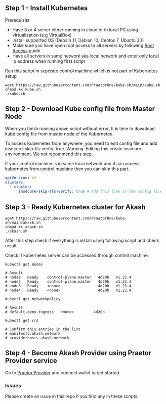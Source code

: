 ## Step 1 - Install Kubernetes

Prerequisits

- Have 3 or 4 server either running in cloud or in local PC using virtualization (e.g VirtualBox)
- Install supported OS (Debain 11, Debian 10, Centos 7, Ubuntu 20)
- Make sure you have open root access to all servers by following [Root Access](https://github.com/PraetorOne/kube-sh/blob/main/guides/ROOTACCESS.md) guide
- Have all servers in same network aka local network and enter only local ip address when running first script

Run this script in seperate control machine which is not part of Kubernetes setup

```shell
wget https://raw.githubusercontent.com/PraetorOne/kube-sh/main/kube.sh
chmod +x kube.sh
./kube.sh
```

## Step 2 - Download Kube config file from Master Node

When you finish running above script without error, It is time to download kube config file from master node of the Kubernetes.

To access Kubernetes from anywhere, you need to edit config file and add insecure-skip-tls-verify: true. Warning: Editing this create insecure environment. We not recommend this step.

If your control machine is in same local network and it can access kubernetes from control machine then you can skip this part.

```yaml
apiVersion: v1
clusters:
  - cluster:
      insecure-skip-tls-verify: true # Add this line in the config file
```

## Step 3 - Ready Kubernetes cluster for Akash

```shell
wget https://raw.githubusercontent.com/PraetorOne/kube-sh/main/akash.sh
chmod +x akash.sh
./akash.sh
```

After this step check if everything is install using following script and check result

Check if kubernetes server can be accessed through control machine.

```shell
kubectl get nodes

# Result
# node1   Ready    control-plane,master   4d20h   v1.23.4
# node2   Ready    control-plane,master   4d20h   v1.23.4
# node3   Ready    <none>                 4d20h   v1.23.4
# node4   Ready    <none>                 4d20h   v1.23.4
```

```shell
kubectl get networkpolicy

# Result
# default-deny-ingress   <none>         4d20h
```

```shell
kubectl get crd

# Confirm this entries in the list
# manifests.akash.network
# providerhosts.akash.network
```

## Step 4 - Become Akash Provider using Praetor Provider service

Go to [Praetor Provider](https://praetor.testcoders.com) and connect wallet to get started.

### Issues

Please create an issue in this repo if you find any in these scripts.

